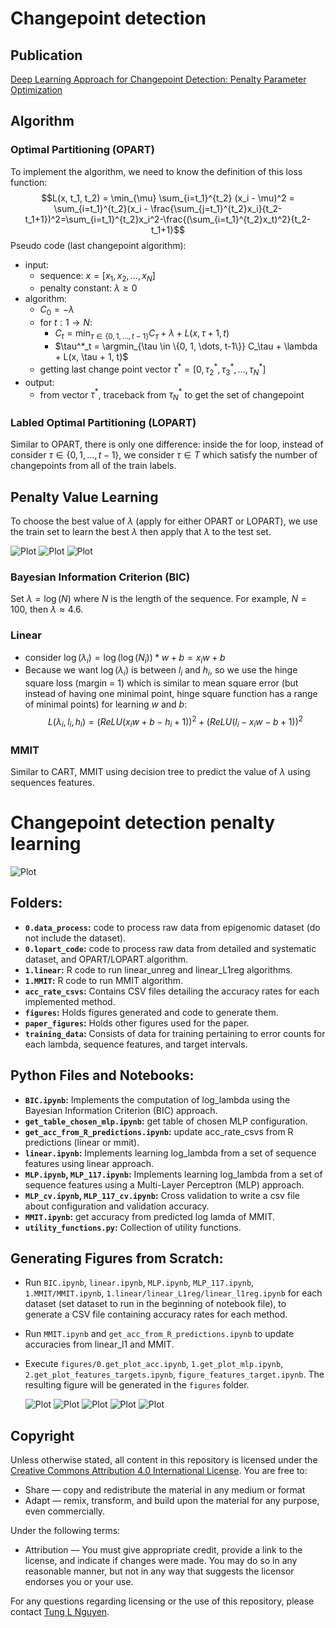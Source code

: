 # Changepoint detection
## Publication
[Deep Learning Approach for Changepoint Detection: Penalty Parameter Optimization](https://arxiv.org/abs/2408.00856)
## Algorithm
### Optimal Partitioning (OPART)
To implement the algorithm, we need to know the definition of this loss function:
$$L(x, t_1, t_2) = \min_{\mu} \sum_{i=t_1}^{t_2} (x_i - \mu)^2 = \sum_{i=t_1}^{t_2}(x_i - \frac{\sum_{j=t_1}^{t_2}x_i}{t_2-t_1+1})^2=\sum_{i=t_1}^{t_2}x_i^2-\frac{(\sum_{i=t_1}^{t_2}x_t)^2}{t_2-t_1+1}$$
Pseudo code (last changepoint algorithm):
- input:
    - sequence: $x = [x_1, x_2, \dots, x_N]$
    - penalty constant: $\lambda \geq 0$
- algorithm:
    - $C_0 = -\lambda$
    - for $t:1 \rightarrow N$:
        - $C_t = \min_{\tau \in \{0, 1, \dots, t-1\}} C_\tau + \lambda + L(x, \tau + 1, t)$
        - $\tau^*_t = \argmin_{\tau \in \{0, 1, \dots, t-1\}} C_\tau + \lambda + L(x, \tau + 1, t)$
    - getting last change point vector $\tau^* = [0, \tau^*_2, \tau^*_3, \dots, \tau^*_N]$
- output:
    - from vector $\tau^*$, traceback from $\tau^*_N$ to get the set of changepoint

### Labled Optimal Partitioning (LOPART)
Similar to OPART, there is only one difference: inside the for loop, instead of consider $\tau \in \{0, 1, \dots, t-1\}$, we consider $\tau \in T$ which satisfy the number of changepoints from all of the train labels.

## Penalty Value Learning
To choose the best value of $\lambda$ (apply for either OPART or LOPART), we use the train set to learn the best $\lambda$ then apply that $\lambda$ to the test set.

![Plot](paper_figures/lambdachanging.jpg)
![Plot](paper_figures/loss_function.jpg)
![Plot](paper_figures/interval_regression.jpg)

### Bayesian Information Criterion (BIC)
Set $\lambda = \log(N)$ where $N$ is the length of the sequence. For example, $N = 100$, then $\lambda \approx 4.6$.

### Linear
- consider $\log(\lambda_i) = \log(\log(N_i))*w + b = x_iw + b$
- Because we want $\log(\lambda_i)$ is between $l_i$ and $h_i$, so we use the hinge square loss (margin = 1) which is similar to mean square error (but instead of having one minimal point, hinge square function has a range of minimal points) for learning $w$ and $b$:
$$L(\lambda_i, l_i, h_i) = \big(ReLU(x_iw+b - h_i + 1)\big)^2 + \big(ReLU(l_i - x_iw - b + 1)\big)^2$$

### MMIT
Similar to CART, MMIT using decision tree to predict the value of $\lambda$ using sequences features.

# Changepoint detection penalty learning
![Plot](paper_figures/model_diagram.jpg)

## Folders:
- **`0.data_process`:** code to process raw data from epigenomic dataset (do not include the dataset).
- **`0.lopart_code`:** code to process raw data from detailed and systematic dataset, and OPART/LOPART algorithm.
- **`1.linear`:** R code to run linear_unreg and linear_L1reg algorithms.
- **`1.MMIT`:** R code to run MMIT algorithm.
- **`acc_rate_csvs`:** Contains CSV files detailing the accuracy rates for each implemented method.
- **`figures`:** Holds figures generated and code to generate them.
- **`paper_figures`:** Holds other figures used for the paper.
- **`training_data`:** Consists of data for training pertaining to error counts for each lambda, sequence features, and target intervals.

## Python Files and Notebooks:
- **`BIC.ipynb`:** Implements the computation of log_lambda using the Bayesian Information Criterion (BIC) approach.
- **`get_table_chosen_mlp.ipynb`:** get table of chosen MLP configuration.
- **`get_acc_from_R_predictions.ipynb`:** update acc_rate_csvs from R predictions (linear or mmit).
- **`linear.ipynb`:** Implements learning log_lambda from a set of sequence features using linear approach.
- **`MLP.ipynb`, `MLP_117.ipynb`:** Implements learning log_lambda from a set of sequence features using a Multi-Layer Perceptron (MLP) approach.
- **`MLP_cv.ipynb`, `MLP_117_cv.ipynb`:** Cross validation to write a csv file about configuration and validation accuracy.
- **`MMIT.ipynb`:** get accuracy from predicted log lamda of MMIT.
- **`utility_functions.py`:** Collection of utility functions.

## Generating Figures from Scratch:
  - Run `BIC.ipynb`, `linear.ipynb`, `MLP.ipynb`, `MLP_117.ipynb`, `1.MMIT/MMIT.ipynb`, `1.linear/linear_L1reg/linear_l1reg.ipynb` for each dataset (set dataset to run in the beginning of notebook file), to generate a CSV file containing accuracy rates for each method.
  - Run `MMIT.ipynb` and `get_acc_from_R_predictions.ipynb` to update accuracies from linear_l1 and MMIT.
  - Execute `figures/0.get_plot_acc.ipynb`, `1.get_plot_mlp.ipynb`, `2.get_plot_features_targets.ipynb`, `figure_features_target.ipynb`. The resulting figure will be generated in the `figures` folder.
  
    
    ![Plot](figures/acc_compare.jpg)
    ![Plot](figures/features_targets_detailed.jpg)
    ![Plot](figures/features_targets_epigenomic.jpg)
    ![Plot](figures/features_targets_systematic.jpg)
    ![Plot](figures/mlp.jpg)

## Copyright

Unless otherwise stated, all content in this repository is licensed under the [Creative Commons Attribution 4.0 International License](https://creativecommons.org/licenses/by/4.0/). You are free to:

- Share — copy and redistribute the material in any medium or format
- Adapt — remix, transform, and build upon the material for any purpose, even commercially.

Under the following terms:
- Attribution — You must give appropriate credit, provide a link to the license, and indicate if changes were made. You may do so in any reasonable manner, but not in any way that suggests the licensor endorses you or your use.

For any questions regarding licensing or the use of this repository, please contact [Tung L Nguyen](mailto:nguyenlamtung10@gmail.com).
